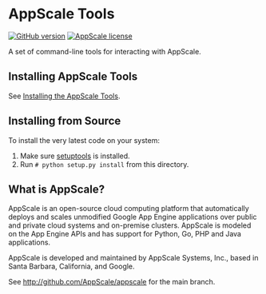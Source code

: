 # AppScale Tools
[![GitHub version](https://badge.fury.io/gh/AppScale%2Fappscale-tools.svg)](http://badge.fury.io/gh/AppScale%2Fappscale-tools)
[![AppScale license](https://img.shields.io/badge/license-Apache%202-blue.svg)](https://github.com/AppScale/appscale-tools/blob/master/LICENSE)

A set of command-line tools for interacting with AppScale.

## Installing AppScale Tools
See [Installing the AppScale Tools](https://github.com/AppScale/appscale-tools/wiki/Installing-the-AppScale-Tools).

## Installing from Source
To install the very latest code on your system:

1. Make sure [setuptools](https://pypi.python.org/pypi/setuptools) is installed.
2. Run `# python setup.py install` from this directory.

## What is AppScale?
AppScale is an open-source cloud computing platform that automatically deploys and scales unmodified Google App Engine
applications over public and private cloud systems and on-premise clusters. AppScale is modeled on the App Engine APIs
and has support for Python, Go, PHP and Java applications.

AppScale is developed and maintained by AppScale Systems, Inc., based in Santa Barbara, California, and Google.

See http://github.com/AppScale/appscale for the main branch.
